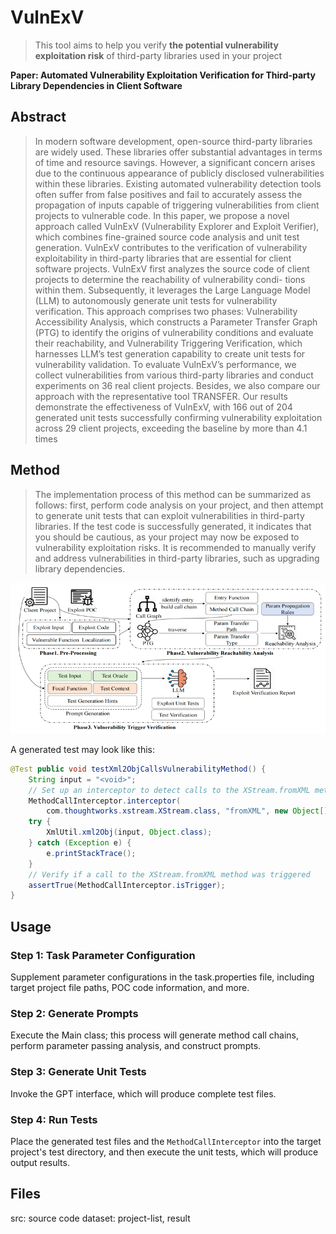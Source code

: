 # VulnExV
> This tool aims to help you verify **the potential vulnerability exploitation risk** of third-party libraries used in your project
> 
**Paper: Automated Vulnerability Exploitation Verification for Third-party Library Dependencies in Client Software**


## Abstract
> In modern software development, open-source third-party libraries are widely used. These libraries offer
substantial advantages in terms of time and resource savings. However, a significant concern arises due to
the continuous appearance of publicly disclosed vulnerabilities within these libraries. Existing automated
vulnerability detection tools often suffer from false positives and fail to accurately assess the propagation of
inputs capable of triggering vulnerabilities from client projects to vulnerable code.
In this paper, we propose a novel approach called VulnExV (Vulnerability Explorer and Exploit Verifier),
which combines fine-grained source code analysis and unit test generation. VulnExV contributes to
the verification of vulnerability exploitability in third-party libraries that are essential for client software projects.
VulnExV first analyzes the source code of client projects to determine the reachability of vulnerability condi-
tions within them. Subsequently, it leverages the Large Language Model (LLM) to autonomously generate unit
tests for vulnerability verification. This approach comprises two phases: Vulnerability Accessibility Analysis,
which constructs a Parameter Transfer Graph (PTG) to identify the origins of vulnerability conditions and
evaluate their reachability, and Vulnerability Triggering Verification, which harnesses LLM’s test generation
capability to create unit tests for vulnerability validation. To evaluate VulnExV’s performance, we collect
vulnerabilities from various third-party libraries and conduct experiments on 36 real client projects. Besides, we
also compare our approach with the representative tool TRANSFER. Our results demonstrate the effectiveness
of VulnExV, with 166 out of 204 generated unit tests successfully confirming vulnerability exploitation across
29 client projects, exceeding the baseline by more than 4.1 times


## Method
> The implementation process of this method can be summarized as follows: first, perform code analysis on your project, and then attempt to generate unit tests that can exploit vulnerabilities in third-party libraries. If the test code is successfully generated, it indicates that you should be cautious, as your project may now be exposed to vulnerability exploitation risks. It is recommended to manually verify and address vulnerabilities in third-party libraries, such as upgrading library dependencies.

![img.png](img.png)  
 
A generated test may look like this:  

```java
@Test public void testXml2ObjCallsVulnerabilityMethod() {
    String input = "<void>";
    // Set up an interceptor to detect calls to the XStream.fromXML method
    MethodCallInterceptor.interceptor(
        com.thoughtworks.xstream.XStream.class, "fromXML", new Object[]{input});
    try {
        XmlUtil.xml2Obj(input, Object.class);
    } catch (Exception e) {
        e.printStackTrace();
    }
    // Verify if a call to the XStream.fromXML method was triggered
    assertTrue(MethodCallInterceptor.isTrigger);
}


```

## Usage
### Step 1: Task Parameter Configuration
Supplement parameter configurations in the task.properties file, including target project file paths, POC code information, and more.

### Step 2: Generate Prompts
Execute the Main class; this process will generate method call chains, perform parameter passing analysis, and construct prompts.

### Step 3: Generate Unit Tests
Invoke the GPT interface, which will produce complete test files.

### Step 4: Run Tests
Place the generated test files and the `MethodCallInterceptor` into the target project's test directory, and then execute the unit tests, which will produce output results.

## Files
src: source code
dataset: project-list, result